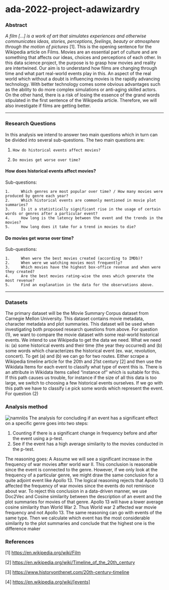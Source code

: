 # ada-2022-project-adawizardry

### Abstract

*A film […] is a work of art that simulates experiences and otherwise communicates ideas, stories, perceptions, feelings, beauty or atmosphere through the motion of pictures* [1]. This is the opening sentence for the Wikipedia article on Films. Movies are an essential part of culture and are something that affects our ideas, choices and perceptions of each other. In this data science project, the purpose is to grasp how movies and reality are intertwined. Our aim is to understand how films are changing through time and what part real-world events play in this. An aspect of the real world which without a doubt is influencing movies is the rapidly advancing technology. With better technology comes some obvious advantages such as the ability to do more complex simulations or anti-aging skilled actors. On the other hand, there is a risk of losing the essence of the grand words stipulated in the first sentence of the Wikipedia article. Therefore, we will also investigate if films are getting better. 
 
 ---
### Research Questions

In this analysis we intend to answer two main questions which in turn can be divided into several sub-questions. The two main questions are:
 
1.     How do historical events affect movies?
2.     Do movies get worse over time?
 
#### How does historical events affect movies?
Sub-questions:

    1.     Which genres are most popular over time? / How many movies were produced by genre each year?
    2.     Which historical events are commonly mentioned in movie plot summaries?
    3.     Is it a statistically significant rise in the usage of certain words or genres after a particular event?
    4.     How long is the latency between the event and the trends in the movies?
    5.     How long does it take for a trend in movies to die?
 
#### Do movies get worse over time?
Sub-questions:

    1.     When were the best movies created (according to IMDb)?
    2.     When were we watching movies most frequently?
    3.     Which movies have the highest box-office revenue and when were they created?
    4.     Are the best movies rating-wise the ones which generate the most revenue?
    5.     Find an explanation in the data for the observations above.
 
 ---
 
### Datasets

The primary dataset will be the Movie Summary Corpus dataset from Carnegie Mellon University. This dataset contains movie metadata, character metadata and plot summaries. This dataset will be used when investigating both proposed research questions from above. 
  For question (1), we want to compare the movie dataset with some real-world historical events. We intend to use Wikipedia to get the data we need. What we need is: (a) some historical events and their time (the year they occurred) and (b) some words which characterizes the historical event (ex. war, revolution, concert). To get (a) and (b) we can go for two routes. Either scrape a Wikipedia timeline article for the 20th and 21st century [2] and then use the Wikidata Items for each event to classify what type of event this is. There is an attribute in Wikidata Items called “instance of” which is suitable for this. If this path causes us trouble, for instance if the size of all this data is too large, we switch to choosing a few historical events ourselves. If we go with this path we have to classify i.e pick some words which represent the event.
  For question (2) 
  
  
### Analysis method

![namnlös](https://user-images.githubusercontent.com/47889649/202481067-33475dfd-48f7-4a12-a0b0-c977f74eafbe.png)
The analysis for concluding if an event has a significant effect on a specific genre goes into two steps:
1. Counting if there is a significant change in frequency before and after the event using a p-test.
2. See if the event has a high average similarity to the movies conducted in the p-test.

The reasoning goes: A
Assume we will see a significant increase in the frequency of war movies after world war II. This conclusion is reasonable since the event is connected to the genre. However, if we only look at the frequency of a particular genre, we might draw the same conclusion for a quite adjoint event like Apollo 13. The logical reasoning rejects that Apollo 13 affected the frequency of war movies since the events do not reminisce about war. To reject this conclusion in a data-driven manner, we use Doc2Vec and Cosine similarity between the description of an event and the plot summaries for movies of that genre. Apollo 13 will have a lower average cosine similarity than World War 2. Thus World war 2 affected war movie frequency and not Apollo 13. The same reasoning can go with events of the same type. Then we calculate which event has the most considerable similarity to the plot summaries and conclude that the highest one is the difference maker

 
### References

[1] https://en.wikipedia.org/wiki/Film

[2] https://en.wikipedia.org/wiki/Timeline_of_the_20th_century

[3] https://www.historyonthenet.com/20th-century-timeline

[4] https://en.wikipedia.org/wiki/[events]
